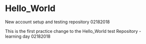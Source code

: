 # Hello_World
New account setup and testing repository 02182018

This is the first practice change to the Hello_World test Repository - learning day 02182018
